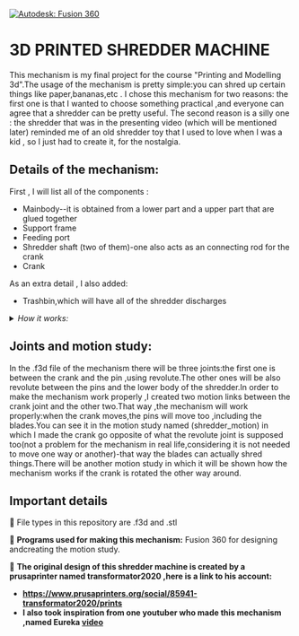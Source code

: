 [![Autodesk: Fusion 360](https://img.shields.io/badge/Autodesk-Fusion360-orange)](https://www.autodesk.com/products/fusion-360/overview?term=1-YEAR)

3D PRINTED SHREDDER MACHINE
==========
This mechanism is my final project for the course "Printing and Modelling 3d".The usage of the mechanism is pretty simple:you can shred up certain things like paper,bananas,etc . I chose this mechanism for two reasons: the first one is that I wanted to choose something practical ,and everyone can agree that a shredder can be pretty useful. The second reason is a silly one : the shredder that was in the presenting video (which will be mentioned later) reminded me of an old shredder toy that I used to love when I was a kid , so I just had to create it, for the nostalgia.

Details of the mechanism:
------------------------------
First , I will list all of the components :

- Mainbody--it is obtained from a lower part and a upper part that are glued together
- Support frame
- Feeding port
- Shredder shaft (two of them)-one also acts as an connecting rod for the crank
- Crank 

As an extra detail , I also added:
- Trashbin,which will have all of the shredder discharges
<details>
  <summary><i>How it works:</i></summary>

---
This shredder does not use any electricity,nor a motor , so it is a perfect option for a toy.In order to use the shredder , you need to spin a crank that will make one of the pins to rotate ,also rotating the blades on that pin.On each pin ,you also have a gear that will make the other pin spin when you rotate the crank.Also,the blades are reversed ,because when you spin the crank ,one pin will rotate in one way and the other one in the opposite way.

</details>

Joints and motion study:
------------------------------
In the .f3d file of the mechanism there will be three joints:the first one is between the crank and the pin ,using revolute.The other ones will be also revolute between the pins and the lower body of the shredder.In order to make the mechanism work properly ,I created two motion links between the crank joint and the other two.That way ,the mechanism will work properly:when the crank moves,the pins will move too ,including the blades.You can see it in the motion study named (shredder_motion) in which I made the crank go opposite of what the revolute joint is supposed too(not a problem for the mechanism in real life,considering it is not needed to move one way or another)-that way the blades can actually shred things.There will be another motion study in which it will be shown how the mechanism works if the crank is rotated the other way around.

Important details
------------------------------
🚀 File types in this repository are .f3d and .stl 

🔌 **Programs used for making this mechanism:** Fusion 360 for designing andcreating the motion study.

📜 **The original design of this shredder machine is created by a prusaprinter named transformator2020 ,here is a link to his account:**
- **https://www.prusaprinters.org/social/85941-transformator2020/prints** 
- **I also took inspiration from one youtuber who made this mechanism ,named Eureka [video](https://www.youtube.com/watch?v=ltVqj0MW_hQ)**
